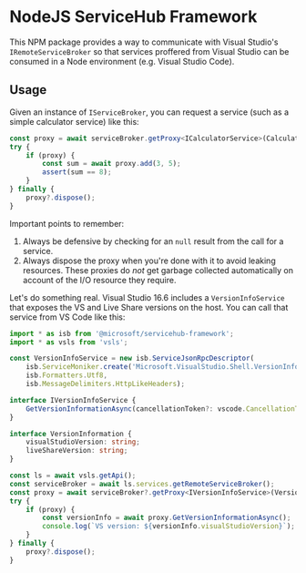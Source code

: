 # NodeJS ServiceHub Framework

This NPM package provides a way to communicate with Visual Studio's `IRemoteServiceBroker` so that services proffered from Visual Studio can be consumed in a Node environment (e.g. Visual Studio Code).

## Usage

Given an instance of `IServiceBroker`, you can request a service (such as a simple calculator service) like this:

```ts
const proxy = await serviceBroker.getProxy<ICalculatorService>(CalculatorDescriptor);
try {
    if (proxy) {
        const sum = await proxy.add(3, 5);
        assert(sum == 8);
    }
} finally {
    proxy?.dispose();
}
```

Important points to remember:

1. Always be defensive by checking for an `null` result from the call for a service.
1. Always dispose the proxy when you're done with it to avoid leaking resources. These proxies do *not* get garbage collected automatically on account of the I/O resource they require.

Let's do something real. Visual Studio 16.6 includes a `VersionInfoService` that exposes the VS and Live Share versions on the host.
You can call that service from VS Code like this:

```ts
import * as isb from '@microsoft/servicehub-framework';
import * as vsls from 'vsls';

const VersionInfoService = new isb.ServiceJsonRpcDescriptor(
    isb.ServiceMoniker.create('Microsoft.VisualStudio.Shell.VersionInfoService', '1.0'),
    isb.Formatters.Utf8,
    isb.MessageDelimiters.HttpLikeHeaders);

interface IVersionInfoService {
    GetVersionInformationAsync(cancellationToken?: vscode.CancellationToken): Promise<VersionInformation>;
}

interface VersionInformation {
    visualStudioVersion: string;
    liveShareVersion: string;
}

const ls = await vsls.getApi();
const serviceBroker = await ls.services.getRemoteServiceBroker();
const proxy = await serviceBroker?.getProxy<IVersionInfoService>(VersionInfoService);
try {
    if (proxy) {
        const versionInfo = await proxy.GetVersionInformationAsync();
        console.log(`VS version: ${versionInfo.visualStudioVersion}`);
    }
} finally {
    proxy?.dispose();
}
```
